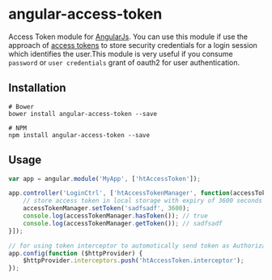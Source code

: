 angular-access-token
==============

Access Token module for [AngularJs](http://angularjs.org/). You can use this module if use the approach of [access tokens](http://en.wikipedia.org/wiki/Access_token) to store security credentials for a login session which identifies the user.This module is very useful if you consume `password` or `user credentials` grant of oauth2 for user authentication.  

## Installation
```
# Bower
bower install angular-access-token --save

# NPM
npm install angular-access-token --save
```

## Usage
```js
var app = angular.module('MyApp', ['htAccessToken']);

app.controller('LoginCtrl', ['htAccessTokenManager', function(accessTokenManager) {
    // store access token in local storage with expiry of 3600 seconds
    accessTokenManager.setToken('sadfsadf', 3600);
    console.log(accessTokenManager.hasToken()); // true
    console.log(accessTokenManager.getToken()); // sadfsadf
}]);

// for using token interceptor to automotically send token as Authorization header
app.config(function ($httpProvider) {
    $httpProvider.interceptors.push('htAccessToken.interceptor');
});
```
